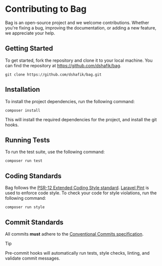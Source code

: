 # Contributing to Bag

Bag is an open-source project and we welcome contributions. Whether you're fixing a bug, improving the documentation, or adding a new feature, we appreciate your help.

## Getting Started

To get started, fork the repository and clone it to your local machine. You can find the repository at <https://github.com/dshafik/bag>.

```shell
git clone https://github.com/dshafik/bag.git
```

## Installation

To install the project dependencies, run the following command:

```shell
composer install
```

This will install the required dependencies for the project, and install the git hooks.

## Running Tests

To run the test suite, use the following command:

```shell
composer run test
```

## Coding Standards

Bag follows the [PSR-12 Extended Coding Style standard](https://www.php-fig.org/psr/psr-12/). [Laravel Pint](https://laravel.com/docs/11.x/pint) is used to enforce code style. To check your code for style violations, run the following command:

```shell
composer run style
```

## Commit Standards

All commits **must** adhere to the [Conventional Commits specification](https://www.conventionalcommits.org/en/v1.0.0/).

> [!TIP]
> Pre-commit hooks will automatically run tests, style checks, linting, and validate commit messages.
